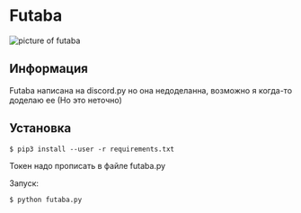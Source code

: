 # Futaba
![picture of futaba](https://comiczone.ru/wp-content/uploads/2019/09/a4c0e2142d406625863bb12d0030d297fff3014f.png)

## Информация
Futaba написана на discord.py но она недоделанна, возможно я когда-то доделаю ее (Но это неточно)

## Установка
```
$ pip3 install --user -r requirements.txt
```

Токен надо прописать в файле futaba.py

Запуск:
```
$ python futaba.py
```
